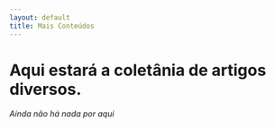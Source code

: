 ```yaml
---
layout: default
title: Mais Conteúdos
---
```


# Aqui estará a coletânia de artigos diversos.

_Ainda não há nada por aqui_
